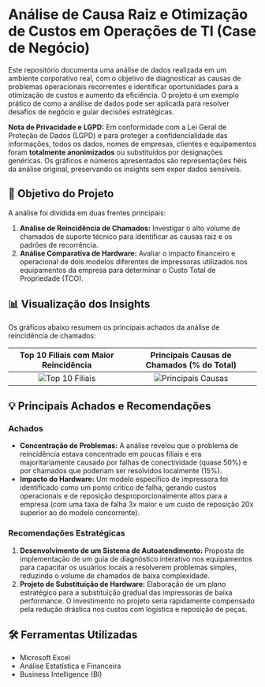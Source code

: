 # Análise de Causa Raiz e Otimização de Custos em Operações de TI (Case de Negócio)

Este repositório documenta uma análise de dados realizada em um ambiente corporativo real, com o objetivo de diagnosticar as causas de problemas operacionais recorrentes e identificar oportunidades para a otimização de custos e aumento da eficiência. O projeto é um exemplo prático de como a análise de dados pode ser aplicada para resolver desafios de negócio e guiar decisões estratégicas.

**Nota de Privacidade e LGPD:** Em conformidade com a Lei Geral de Proteção de Dados (LGPD) e para proteger a confidencialidade das informações, todos os dados, nomes de empresas, clientes e equipamentos foram **totalmente anonimizados** ou substituídos por designações genéricas. Os gráficos e números apresentados são representações fiéis da análise original, preservando os insights sem expor dados sensíveis.

## 🎯 Objetivo do Projeto

A análise foi dividida em duas frentes principais:
1.  **Análise de Reincidência de Chamados:** Investigar o alto volume de chamados de suporte técnico para identificar as causas raiz e os padrões de recorrência.
2.  **Análise Comparativa de Hardware:** Avaliar o impacto financeiro e operacional de dois modelos diferentes de impressoras utilizados nos equipamentos da empresa para determinar o Custo Total de Propriedade (TCO).

## 📊 Visualização dos Insights

Os gráficos abaixo resumem os principais achados da análise de reincidência de chamados:

| Top 10 Filiais com Maior Reincidência | Principais Causas de Chamados (% do Total) |
| :---: | :---: |
| ![Top 10 Filiais](caminho/para/o/seu/grafico_filiais.png) | ![Principais Causas](caminho/para/o/seu/grafico_causas.png) |

## 💡 Principais Achados e Recomendações

### Achados
- **Concentração de Problemas:** A análise revelou que o problema de reincidência estava concentrado em poucas filiais e era majoritariamente causado por falhas de conectividade (quase 50%) e por chamados que poderiam ser resolvidos localmente (15%).
- **Impacto do Hardware:** Um modelo específico de impressora foi identificado como um ponto crítico de falha, gerando custos operacionais e de reposição desproporcionalmente altos para a empresa (com uma taxa de falha 3x maior e um custo de reposição 20x superior ao do modelo concorrente).

### Recomendações Estratégicas
1.  **Desenvolvimento de um Sistema de Autoatendimento:** Proposta de implementação de um guia de diagnóstico interativo nos equipamentos para capacitar os usuários locais a resolverem problemas simples, reduzindo o volume de chamados de baixa complexidade.
2.  **Projeto de Substituição de Hardware:** Elaboração de um plano estratégico para a substituição gradual das impressoras de baixa performance. O investimento no projeto seria rapidamente compensado pela redução drástica nos custos com logística e reposição de peças.

## 🛠️ Ferramentas Utilizadas
* Microsoft Excel
* Análise Estatística e Financeira
* Business Intelligence (BI)
